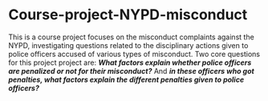 # Course-project-NYPD-misconduct
This is a course project focuses on the misconduct complaints against the NYPD, investigating questions related to the disciplinary actions given to police officers accused of various types of misconduct. Two core questions for this project project are: _**What factors explain whether police officers are penalized or not for their misconduct?**_ And _**in these officers who got penalties, what factors explain the different penalties given to police officers?**_
